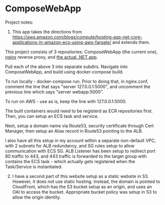 # ComposeWebApp

Project notes:

1. This app takes the directions from https://aws.amazon.com/blogs/compute/hosting-asp-net-core-applications-in-amazon-ecs-using-aws-fargate/ and extends them.  

This project consists of 3 repositories: ComposeWebApp (the current one), <a href=https://github.com/monish-raj/ReverseProxy>nginx</a> reverse proxy, and <a href=https://github.com/monish-raj/FirstRazorWebApp>the actual .NET app</a>.

Pull each of the above 3 into separate subdirs.  Navigate into ComposeWebApp, and build using docker-compose build.

To run locally - docker-compose run.  Prior to doing that, in nginx.conf, comment the line that says "server 127.0.0.1:5000", and uncomment the previous line which says "server webapp:5000".  

To run on AWS - use as is, keep the line with 127.0.0.1:5000.

The built containers would need to be registerd as ECR repositories first.  Then, you can setup an ECS task and service.

Next, setup a domain name via Route53, security certificate through Cert Manager, then setup an Alias record in Route53 pointing to the ALB. 

I also have all this setup in my account within a separate non-default VPC, with 2 subnets for ALB redundancy, and SG rules setup to allow communication with ECS SG.  ALB Listener has been setup to redirect port 80 traffic to 443, and 443 traffic is forwarded to the target group with contains the ECS task - which actually gets registered when the Task/Service is instantiated.

2. I have a second part of this website setup as a static website in S3.  However, it does not use static hosting.  Instead, the domain is pointed to CloudFront, which has the S3 bucket setup as an origin, and uses an OAI to access the bucket.  Appropriate bucket policy was setup in S3 to allow the origin identity.


